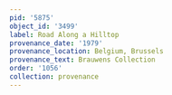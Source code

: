 ```yaml
---
pid: '5875'
object_id: '3499'
label: Road Along a Hilltop
provenance_date: '1979'
provenance_location: Belgium, Brussels
provenance_text: Brauwens Collection
order: '1056'
collection: provenance
---
```

